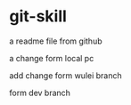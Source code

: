 # git-skill
a readme file from github

a change form local pc

add change form wulei branch

form dev branch
